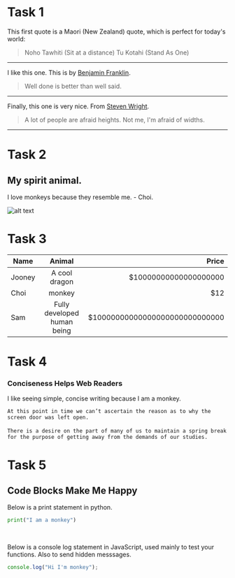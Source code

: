# Task 1
This first quote is a Maori (New Zealand) quote, which is perfect for today's world: 

> Noho Tawhiti (Sit at a distance) Tu Kotahi (Stand As One)

<hr>

I like this one. This is by [Benjamin Franklin](https://www.brainyquote.com/quotes/benjamin_franklin_103731?src=t_motivational).

> Well done is better than well said.

<hr>

Finally, this one is very nice. From [Steven Wright](https://www.brainyquote.com/quotes/steven_wright_102705?src=t_fitness).

> A lot of people are afraid heights. Not me, I'm afraid of widths.

<hr>

# Task 2
## My spirit animal.

I love monkeys because they resemble me. - Choi.

![alt text](https://s3.amazonaws.com/spectrumnews-web-assets/wp-content/uploads/2018/11/13154625/20181112-SHANK3monkey-844.jpg "Me")

# Task 3

| Name          | Animal        | Price |
| ------------- |:-------------:| -----:|
| Jooney        | A cool dragon                    | $10000000000000000000 |
| Choi          | monkey                           |   $12 |
| Sam           | Fully developed human being      |    $10000000000000000000000000000 |

# Task 4
### Conciseness Helps Web Readers
I like seeing simple, concise writing because I am a monkey.

`At this point in time we can’t ascertain the reason as to why the screen door was left open.` <br><br>
`There is a desire on the part of many of us to maintain a spring break for the purpose of getting away from the demands of our studies.`

# Task 5
## Code Blocks Make Me Happy

Below is a print statement in python.

```python
print("I am a monkey")
```

<br>

Below is a console log statement in JavaScript, used mainly to test your functions. Also to send hidden messsages.

```javascript
console.log("Hi I'm monkey");
```
